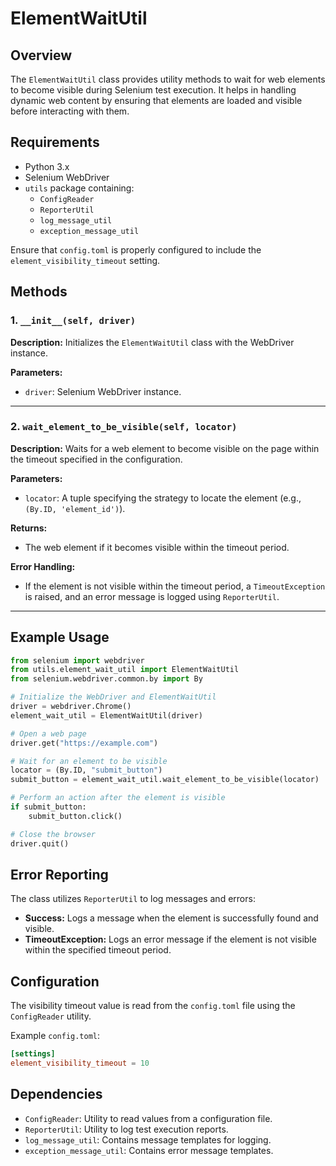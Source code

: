 # ElementWaitUtil

## Overview
The `ElementWaitUtil` class provides utility methods to wait for web elements to become visible during Selenium test execution. It helps in handling dynamic web content by ensuring that elements are loaded and visible before interacting with them.

## Requirements
- Python 3.x
- Selenium WebDriver
- `utils` package containing:
  - `ConfigReader`
  - `ReporterUtil`
  - `log_message_util`
  - `exception_message_util`

Ensure that `config.toml` is properly configured to include the `element_visibility_timeout` setting.

## Methods

### 1. `__init__(self, driver)`
**Description:**
Initializes the `ElementWaitUtil` class with the WebDriver instance.

**Parameters:**
- `driver`: Selenium WebDriver instance.

---

### 2. `wait_element_to_be_visible(self, locator)`
**Description:**
Waits for a web element to become visible on the page within the timeout specified in the configuration.

**Parameters:**
- `locator`: A tuple specifying the strategy to locate the element (e.g., `(By.ID, 'element_id')`).

**Returns:**
- The web element if it becomes visible within the timeout period.

**Error Handling:**
- If the element is not visible within the timeout period, a `TimeoutException` is raised, and an error message is logged using `ReporterUtil`.

---

## Example Usage
```python
from selenium import webdriver
from utils.element_wait_util import ElementWaitUtil
from selenium.webdriver.common.by import By

# Initialize the WebDriver and ElementWaitUtil
driver = webdriver.Chrome()
element_wait_util = ElementWaitUtil(driver)

# Open a web page
driver.get("https://example.com")

# Wait for an element to be visible
locator = (By.ID, "submit_button")
submit_button = element_wait_util.wait_element_to_be_visible(locator)

# Perform an action after the element is visible
if submit_button:
    submit_button.click()

# Close the browser
driver.quit()
```

## Error Reporting
The class utilizes `ReporterUtil` to log messages and errors:
- **Success:** Logs a message when the element is successfully found and visible.
- **TimeoutException:** Logs an error message if the element is not visible within the specified timeout period.

## Configuration
The visibility timeout value is read from the `config.toml` file using the `ConfigReader` utility.

Example `config.toml`:
```toml
[settings]
element_visibility_timeout = 10
```

## Dependencies
- `ConfigReader`: Utility to read values from a configuration file.
- `ReporterUtil`: Utility to log test execution reports.
- `log_message_util`: Contains message templates for logging.
- `exception_message_util`: Contains error message templates.

